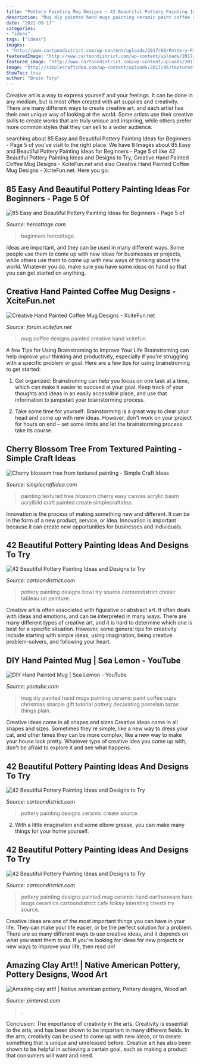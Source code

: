 ```yaml
---
title: "Pottery Painting Mug Designs ~ 42 Beautiful Pottery Painting Ideas And Designs To Try"
description: "Mug diy painted hand mugs painting ceramic paint coffee cups christmas sharpie gift tutorial pottery decorating porcelain tazas things plain"
date: "2022-09-17"
categories:
- "ideas"
tags: ["ideas"]
images:
- "http://www.cartoondistrict.com/wp-content/uploads/2017/08/Pottery-Painting-Ideas-and-Designs8.jpg"
featuredImage: "http://www.cartoondistrict.com/wp-content/uploads/2017/08/Pottery-Painting-Ideas-and-Designs8.jpg"
featured_image: "http://www.cartoondistrict.com/wp-content/uploads/2017/08/Pottery-Painting-Ideas-and-Designs15.jpg"
image: "http://simplecraftidea.com/wp-content/uploads/2017/06/textured-painting-2.jpg"
ShowToc: true
author: "Brain Torp"
---
```



Creative art is a way to express yourself and your feelings. It can be done in any medium, but is most often created with art supplies and creativity. There are many different ways to create creative art, and each artist has their own unique way of looking at the world. Some artists use their creative skills to create works that are truly unique and inspiring, while others prefer more common styles that they can sell to a wider audience.

	

		
searching about 85 Easy and Beautiful Pottery Painting Ideas for Beginners - Page 5 of you've visit to the right place. We have 8 Images about 85 Easy and Beautiful Pottery Painting Ideas for Beginners - Page 5 of like 42 Beautiful Pottery Painting Ideas and Designs to Try, Creative Hand Painted Coffee Mug Designs - XciteFun.net and also Creative Hand Painted Coffee Mug Designs - XciteFun.net. Here you go:
		
    
## 85 Easy And Beautiful Pottery Painting Ideas For Beginners - Page 5 Of

<img loading=lazy src="https://www.hercottage.com/wp-content/uploads/2019/07/Easy-and-Beautiful-Pottery-Painting-Ideas-for-Beginners-82.png" onerror="this.onerror=null;this.src='https://tse2.mm.bing.net/th?id=OIP.ytShqoK3k_ByCMNZzHiEPwHaJ4&amp;pid=15.1';" alt="85 Easy and Beautiful Pottery Painting Ideas for Beginners - Page 5 of">

_Source: hercottage.com_

>beginners hercottage. 

	

Ideas are important, and they can be used in many different ways. Some people use them to come up with new ideas for businesses or projects, while others use them to come up with new ways of thinking about the world. Whatever you do, make sure you have some ideas on hand so that you can get started on anything.

    
## Creative Hand Painted Coffee Mug Designs - XciteFun.net

<img loading=lazy src="https://img.xcitefun.net/users/2014/11/365668,xcitefun-coffee-mug-designs-9.jpg" onerror="this.onerror=null;this.src='https://tse4.mm.bing.net/th?id=OIP.pORSmvCC342gUAtQRbQUeQHaHO&amp;pid=15.1';" alt="Creative Hand Painted Coffee Mug Designs - XciteFun.net">

_Source: forum.xcitefun.net_

>mug coffee designs painted creative hand xcitefun. 

	

A few Tips for Using Brainstroming to Improve Your Life
Brainstroming can help improve your thinking and productivity, especially if you're struggling with a specific problem or goal. Here are a few tips for using brainstroming to get started: 
1. Get organized: Brainstroming can help you focus on one task at a time, which can make it easier to succeed at your goal. Keep track of your thoughts and ideas in an easily accessible place, and use that information to jumpstart your brainstorming process. 

2. Take some time for yourself: Brainstorming is a great way to clear your head and come up with new ideas. However, don't work on your project for hours on end – set some limits and let the brainstorming process take its course. 


    
## Cherry Blossom Tree From Textured Painting - Simple Craft Ideas

<img loading=lazy src="http://simplecraftidea.com/wp-content/uploads/2017/06/textured-painting-2.jpg" onerror="this.onerror=null;this.src='https://tse1.mm.bing.net/th?id=OIP.giMI5Jy2WS5nAHmhFx4FVAHaEK&amp;pid=15.1';" alt="Cherry blossom tree from textured painting - Simple Craft Ideas">

_Source: simplecraftidea.com_

>painting textured tree blossom cherry easy canvas acrylic baum acrylbild craft painted create simplecraftidea. 

	

Innovation is the process of making something new and different. It can be in the form of a new product, service, or idea. Innovation is important because it can create new opportunities for businesses and individuals.

    
## 42 Beautiful Pottery Painting Ideas And Designs To Try

<img loading=lazy src="http://www.cartoondistrict.com/wp-content/uploads/2017/08/Pottery-Painting-Ideas-and-Designs3.jpg" onerror="this.onerror=null;this.src='https://tse4.mm.bing.net/th?id=OIP.QmB6DdZY5BGVZT_jiUOP-wHaHa&amp;pid=15.1';" alt="42 Beautiful Pottery Painting Ideas and Designs to Try">

_Source: cartoondistrict.com_

>pottery painting designs bowl try source cartoondistrict choisir tableau un peinture. 

	

Creative art is often associated with figurative or abstract art. It often deals with ideas and emotions, and can be interpreted in many ways. There are many different types of creative art, and it is hard to determine which one is best for a specific situation. However, some general tips for creativity include starting with simple ideas, using imagination, being creative problem-solvers, and following your heart.

    
## DIY Hand Painted Mug | Sea Lemon - YouTube

<img loading=lazy src="https://i.ytimg.com/vi/W4CU_uofy58/maxresdefault.jpg" onerror="this.onerror=null;this.src='https://tse2.mm.bing.net/th?id=OIP.3qX2r6QiErCwX1l_L0usIwHaEK&amp;pid=15.1';" alt="DIY Hand Painted Mug | Sea Lemon - YouTube">

_Source: youtube.com_

>mug diy painted hand mugs painting ceramic paint coffee cups christmas sharpie gift tutorial pottery decorating porcelain tazas things plain. 

	

Creative ideas come in all shapes and sizes
Creative ideas come in all shapes and sizes. Sometimes they're simple, like a new way to dress your cat, and other times they can be more complex, like a new way to make your house look pretty. Whatever type of creative idea you come up with, don't be afraid to explore it and see what happens.

    
## 42 Beautiful Pottery Painting Ideas And Designs To Try

<img loading=lazy src="http://www.cartoondistrict.com/wp-content/uploads/2017/08/Pottery-Painting-Ideas-and-Designs15.jpg" onerror="this.onerror=null;this.src='https://tse4.mm.bing.net/th?id=OIP.eSEgFlAflepRSlxQN-RQ3gHaJ4&amp;pid=15.1';" alt="42 Beautiful Pottery Painting Ideas and Designs to Try">

_Source: cartoondistrict.com_

>pottery painting designs ceramic create source. 

	

2. With a little imagination and some elbow grease, you can make many things for your home yourself.

    
## 42 Beautiful Pottery Painting Ideas And Designs To Try

<img loading=lazy src="http://www.cartoondistrict.com/wp-content/uploads/2017/08/Pottery-Painting-Ideas-and-Designs8.jpg" onerror="this.onerror=null;this.src='https://tse1.mm.bing.net/th?id=OIP.xRCelPdE7wLxOaHAqMpUwAHaLJ&amp;pid=15.1';" alt="42 Beautiful Pottery Painting Ideas and Designs to Try">

_Source: cartoondistrict.com_

>pottery painting designs painted mug ceramic hand earthenware hare mugs ceramics cartoondistrict cafe folksy intersting chestii try source. 

	

Creative ideas are one of the most important things you can have in your life. They can make your life easier, or be the perfect solution for a problem. There are so many different ways to use creative ideas, and it depends on what you want them to do. If you're looking for ideas for new projects or new ways to improve your life, then read on!

    
## Amazing Clay Art!! | Native American Pottery, Pottery Designs, Wood Art

<img loading=lazy src="https://i.pinimg.com/736x/c1/e3/f3/c1e3f3a79156cd1f5d84ed94e4f5dd37--clay-art.jpg" onerror="this.onerror=null;this.src='https://tse3.mm.bing.net/th?id=OIP.No1R-wJUmjQov8AgVppEBQHaGb&amp;pid=15.1';" alt="Amazing clay art!! | Native american pottery, Pottery designs, Wood art">

_Source: pinterest.com_

>. 

	

Conclusion: The importance of creativity in the arts.
Creativity is essential to the arts, and has been shown to be important in many different fields. In the arts, creativity can be used to come up with new ideas, or to create something that is unique and unreleased before. Creative art has also been shown to be helpful in achieving a certain goal, such as making a product that consumers will want and need.

